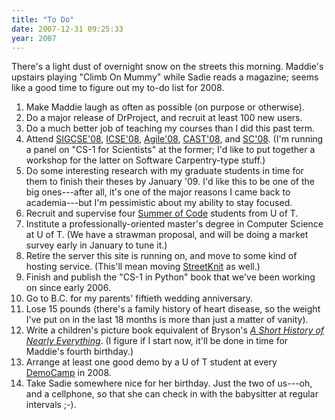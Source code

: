 ```yaml
---
title: "To Do"
date: 2007-12-31 09:25:33
year: 2007
---
```

There's a light dust of overnight snow on the streets this morning.  Maddie's upstairs playing "Climb On Mummy" while Sadie reads a magazine; seems like a good time to figure out my to-do list for 2008.
<ol>
	<li>Make Maddie laugh as often as possible (on purpose or otherwise).</li>
	<li>Do a major release of DrProject, and recruit at least 100 new users.</li>
	<li>Do a much better job of teaching my courses than I did this past term.</li>
	<li>Attend <a href="http://www.cs.duke.edu/sigcse08/">SIGCSE'08</a>, <a href="http://icse08.upb.de/">ICSE'08</a>, <a href="http://www.agile2008.org/">Agile'08</a>, <a href="http://www.associationforsoftwaretesting.org/drupal/CAST2008">CAST'08</a>, and <a href="http://sc08.supercomputing.org/">SC'08</a>.  (I'm running a panel on "CS-1 for Scientists" at the former; I'd like to put together a workshop for the latter on Software Carpentry-type stuff.)</li>
	<li>Do some interesting research with my graduate students in time for them to finish their theses by January '09.  I'd like this to be one of the big ones---after all, it's one of the major reasons I came back to academia---but I'm pessimistic about my ability to stay focused.</li>
	<li>Recruit and supervise four <a href="http://code.google.com/soc/2007/">Summer of Code</a> students from U of T.</li>
	<li>Institute a professionally-oriented master's degree in Computer Science at U of T.  (We have a strawman proposal, and will be doing a market survey early in January to tune it.)</li>
	<li>Retire the server this site is running on, and move to some kind of hosting service.  (This'll mean moving <a href="http://www.streetknit.ca">StreetKnit</a> as well.)</li>
	<li>Finish and publish the "CS-1 in Python" book that we've been working on since early 2006.</li>
	<li>Go to B.C. for my parents' fiftieth wedding anniversary.</li>
	<li>Lose 15 pounds (there's a family history of heart disease, so the weight I've put on in the last 18 months is more than just a matter of vanity).</li>
	<li>Write a children's picture book equivalent of Bryson's <a href="http://www.amazon.com/Short-History-Nearly-Everything/dp/0767908171"><cite>A Short History of Nearly Everything</cite></a>.  (I figure if I start now, it'll be done in time for Maddie's fourth birthday.)</li>
	<li>Arrange at least one good demo by a U of T student at every <a href="http://democamp.eventbrite.com/">DemoCamp</a> in 2008.</li>
	<li>Take Sadie somewhere nice for her birthday.  Just the two of us---oh, and a cellphone, so that she can check in with the babysitter at regular intervals ;-).</li>
</ol>
